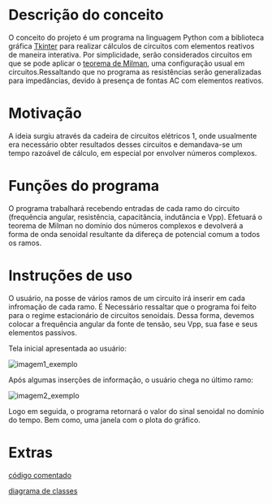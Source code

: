 

# Descrição do conceito
  O conceito do projeto é um programa na linguagem Python com a biblioteca gráfica [Tkinter](https://docs.python.org/3/library/tkinter.html) para realizar cálculos de circuitos com elementos reativos de maneira interativa. Por simplicidade, serão considerados circuitos em que se pode aplicar o [teorema de Milman](http://www.ufrgs.br/eng04030/Aulas/teoria/cap_06/millman.htm), uma configuração usual em circuitos.Ressaltando que no programa as resistências serão generalizadas para impedâncias, devido à presença de fontas AC com elementos reativos.
# Motivação
  A ideia surgiu através da cadeira de circuitos elétricos 1, onde usualmente era necessário obter resultados desses circuitos e demandava-se um tempo razoável de cálculo, em especial por envolver números complexos.
# Funções do programa
  O programa trabalhará recebendo entradas de cada ramo do circuito (frequência angular, resistência, capacitância, indutância e Vpp). Efetuará o teorema de Milman no domínio dos números complexos e devolverá a forma de onda senoidal resultante da difereça de potencial comum a todos os ramos.

# Instruções de uso
  O usuário, na posse de vários ramos de um circuito irá inserir em cada infromação de cada ramo. É Necessário ressaltar que o programa foi feito para o regime estacionário de circuitos senoidais. Dessa forma, devemos colocar a frequência angular da fonte de tensão, seu Vpp, sua fase e seus elementos passivos.
  
Tela inicial apresentada ao usuário:

![imagem1_exemplo](https://user-images.githubusercontent.com/55092617/69278868-e9f59180-0bc1-11ea-9202-63dbe73a7d4b.png)
  
Após algumas inserções de informação, o usuário chega no último ramo:



![imagem2_exemplo](https://user-images.githubusercontent.com/55092617/69278423-13fa8400-0bc1-11ea-831f-7890bac99fb6.png)


Logo em seguida, o programa retornará o valor do sinal senoidal no domínio do tempo. Bem como, uma janela com o plota do gráfico.


# Extras
[código comentado](https://github.com/PEE-2019-ELO-COM/israelbraga_circuitex/blob/master/programa_comentado.txt)




[diagrama de classes](https://github.com/PEE-2019-ELO-COM/israelbraga_circuitex/blob/master/diagrama_classes_prog.png)

